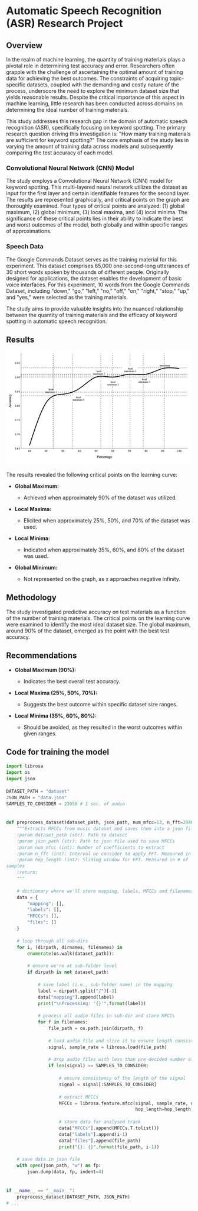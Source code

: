 # Automatic Speech Recognition (ASR) Research Project

## Overview

In the realm of machine learning, the quantity of training materials plays a pivotal role in determining test accuracy and error. Researchers often grapple with the challenge of ascertaining the optimal amount of training data for achieving the best outcomes. The constraints of acquiring topic-specific datasets, coupled with the demanding and costly nature of the process, underscore the need to explore the minimum dataset size that yields reasonable results. Despite the critical importance of this aspect in machine learning, little research has been conducted across domains on determining the ideal number of training materials.

This study addresses this research gap in the domain of automatic speech recognition (ASR), specifically focusing on keyword spotting. The primary research question driving this investigation is: "How many training materials are sufficient for keyword spotting?" The core emphasis of the study lies in varying the amount of training data across models and subsequently comparing the test accuracy of each model.

### Convolutional Neural Network (CNN) Model

The study employs a Convolutional Neural Network (CNN) model for keyword spotting. This multi-layered neural network utilizes the dataset as input for the first layer and certain identifiable features for the second layer. The results are represented graphically, and critical points on the graph are thoroughly examined. Four types of critical points are analyzed: (1) global maximum, (2) global minimum, (3) local maxima, and (4) local minima. The significance of these critical points lies in their ability to indicate the best and worst outcomes of the model, both globally and within specific ranges of approximations.

### Speech Data

The Google Commands Dataset serves as the training material for this experiment. This dataset comprises 65,000 one-second-long utterances of 30 short words spoken by thousands of different people. Originally designed for applications, the dataset enables the development of basic voice interfaces. For this experiment, 10 words from the Google Commands Dataset, including "down," "go," "left," "no," "off," "on," "right," "stop," "up," and "yes," were selected as the training materials.

The study aims to provide valuable insights into the nuanced relationship between the quantity of training materials and the efficacy of keyword spotting in automatic speech recognition.


## Results

![ASR Research Result](https://github.com/mijin-gwak/PortfolioProjects/blob/main/ASR%20Research%20Result.png)

The results revealed the following critical points on the learning curve:

- **Global Maximum:**
  - Achieved when approximately 90% of the dataset was utilized.

- **Local Maxima:**
  - Elicited when approximately 25%, 50%, and 70% of the dataset was used.

- **Local Minima:**
  - Indicated when approximately 35%, 60%, and 80% of the dataset was used.

- **Global Minimum:**
  - Not represented on the graph, as x approaches negative infinity.

## Methodology

The study investigated predictive accuracy on test materials as a function of the number of training materials. The critical points on the learning curve were examined to identify the most ideal dataset size. The global maximum, around 90% of the dataset, emerged as the point with the best test accuracy.

## Recommendations

- **Global Maximum (90%):**
  - Indicates the best overall test accuracy.

- **Local Maxima (25%, 50%, 70%):**
  - Suggests the best outcome within specific dataset size ranges.

- **Local Minima (35%, 60%, 80%):**
  - Should be avoided, as they resulted in the worst outcomes within given ranges.

## Code for training the model

```python
import librosa
import os
import json

DATASET_PATH = "dataset"
JSON_PATH = "data.json"
SAMPLES_TO_CONSIDER = 22050 # 1 sec. of audio


def preprocess_dataset(dataset_path, json_path, num_mfcc=13, n_fft=2048, hop_length=512):
    """Extracts MFCCs from music dataset and saves them into a json file.
    :param dataset_path (str): Path to dataset
    :param json_path (str): Path to json file used to save MFCCs
    :param num_mfcc (int): Number of coefficients to extract
    :param n_fft (int): Interval we consider to apply FFT. Measured in # of samples
    :param hop_length (int): Sliding window for FFT. Measured in # of 
samples
    :return:
    """

    # dictionary where we'll store mapping, labels, MFCCs and filenames
    data = {
        "mapping": [],
        "labels": [],
        "MFCCs": [],
        "files": []
    }

    # loop through all sub-dirs
    for i, (dirpath, dirnames, filenames) in 
        enumerate(os.walk(dataset_path)):

        # ensure we're at sub-folder level
        if dirpath is not dataset_path:

            # save label (i.e., sub-folder name) in the mapping
            label = dirpath.split("/")[-1]
            data["mapping"].append(label)
            print("\nProcessing: '{}'".format(label))

            # process all audio files in sub-dir and store MFCCs
            for f in filenames:
                file_path = os.path.join(dirpath, f)

                # load audio file and slice it to ensure length consistency among different files
                signal, sample_rate = librosa.load(file_path)

                # drop audio files with less than pre-decided number of samples
                if len(signal) >= SAMPLES_TO_CONSIDER:

                    # ensure consistency of the length of the signal
                    signal = signal[:SAMPLES_TO_CONSIDER]

                    # extract MFCCs
                    MFCCs = librosa.feature.mfcc(signal, sample_rate, n_mfcc=num_mfcc, n_fft=n_fft,
                                                 hop_length=hop_length)

                    # store data for analysed track
                    data["MFCCs"].append(MFCCs.T.tolist())
                    data["labels"].append(i-1)
                    data["files"].append(file_path)
                    print("{}: {}".format(file_path, i-1))

    # save data in json file
    with open(json_path, "w") as fp:
        json.dump(data, fp, indent=4)


if __name__ == "__main__":
    preprocess_dataset(DATASET_PATH, JSON_PATH)
# ...
